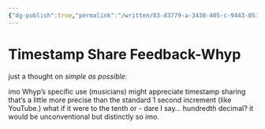 ```yaml
---
{"dg-publish":true,"permalink":"/written/03-d3779-a-3438-405-c-9443-05157-d7-cc-423/","dgHomeLink":true,"dgPassFrontmatter":false}
---
```


# Timestamp Share Feedback-Whyp

just a thought on *simple as possible*:

imo Whyp’s specific use (musicians) might appreciate timestamp sharing that’s a little more precise than the standard 1 second increment (like YouTube.) what if it were to the tenth or - dare I say… hundredth decimal? it would be unconventional but distinctly so imo.